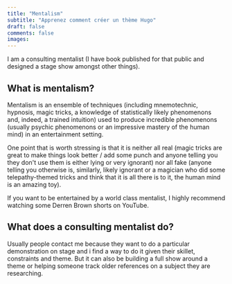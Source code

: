 ```yaml
---
title: "Mentalism"
subtitle: "Apprenez comment créer un thème Hugo"
draft: false
comments: false
images:
---
```


I am a consulting mentalist (I have book published for that public and designed a stage show amongst other things).

## What is mentalism?

Mentalism is an ensemble of techniques (including mnemotechnic, hypnosis, magic tricks, a knowledge of statistically likely phenomenons and, indeed, a trained intuition) used to produce incredible phenomenons (usually psychic phenomenons or an impressive mastery of the human mind) in an entertainment setting.

One point that is worth stressing is that it is neither all real (magic tricks are great to make things look better / add some punch and anyone telling you they don't use them is either lying or very ignorant) nor all fake (anyone telling you otherwise is, similarly, likely ignorant or a magician who did some telepathy-themed tricks and think that it is all there is to it, the human mind is an amazing toy).

If you want to be entertained by a world class mentalist, I highly recommend watching some Derren Brown shorts on YouTube.

## What does a consulting mentalist do?

Usually people contact me because they want to do a particular demonstration on stage and i find a way to do it given their skillet, constraints and theme.
But it can also be building a full show around a theme or helping someone track older references on a subject they are researching.

